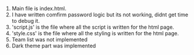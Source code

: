 1. Main file is index.html.
2. I have written comfirm password logic but its not working, didnt get time to debug it.
3. 'script.js' is the file where all the script is written for the html page.
4. 'style.css' is the file where all the styling is written for the html page.
5. Team list was not implemented
6. Dark theme part was implemented 